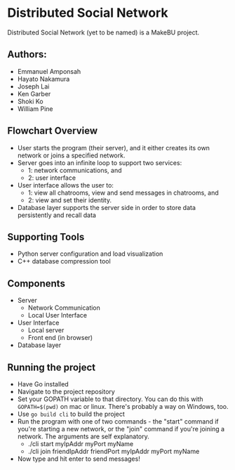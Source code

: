 # Distributed Social Network

Distributed Social Network (yet to be named) is a MakeBU project.

## Authors:

* Emmanuel Amponsah
* Hayato Nakamura
* Joseph Lai
* Ken Garber
* Shoki Ko
* William Pine

## Flowchart Overview
* User starts the program (their server), and it either creates its own network or joins a specified network.
* Server goes into an infinite loop to support two services:
  * 1: network communications, and
  * 2: user interface
* User interface allows the user to:
  * 1: view all chatrooms, view and send messages in chatrooms, and
  * 2: view and set their identity.
* Database layer supports the server side in order to store data persistently and recall data

## Supporting Tools
* Python server configuration and load visualization
* C++ database compression tool

## Components
* Server
  * Network Communication
  * Local User Interface
* User Interface
  * Local server
  * Front end (in browser)
* Database layer

## Running the project

* Have Go installed
* Navigate to the project repository
* Set your GOPATH variable to that directory. You can do this with `GOPATH=$(pwd)` on mac or linux. There's probably a way on Windows, too.
* Use `go build cli` to build the project
* Run the program with one of two commands - the "start" command if you're starting a new network, or the "join" command if you're joining a network. The arguments are self explanatory.
  * ./cli start myIpAddr myPort myName
  * ./cli join friendIpAddr friendPort myIpAddr myPort myName
* Now type and hit enter to send messages!

